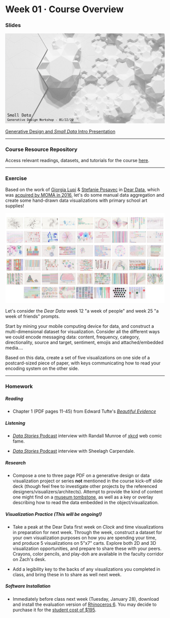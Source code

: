 # Week 01 · Course Overview

### Slides

![intro image](intro.png)

[Generative Design and *Small Data* Intro Presentation](small-data.pdf)

-----

### Course Resource Repository

Access relevant readings, datasets, and tutorials for the course [here](https://drive.google.com/drive/folders/1MFnHnPpG6v-mKBOOcnNrqlkPvNoJlrY-?usp=sharing). 

-----

### Exercise

Based on the work of [Giorgia Lupi](http://giorgialupi.com) & [Stefanie Posavec](http://www.stefanieposavec.com) in [Dear Data](http://www.dear-data.com/theproject), which was [acquired by MOMA in 2016](https://medium.com/@giorgialupi/dear-data-has-been-acquired-by-moma-but-this-isnt-what-we-are-most-excited-about-bdaa3376d9db), let's do some manual data aggregation and create some hand-drawn data visualizations with primary school art supplies!

![dear data](dd.jpg)

Let's consider the *Dear Data* week 12 "a week of people" and week 25 "a week of friends" prompts.

Start by mining your mobile computing device for data, and construct a multi-dimensional dataset for visualization. Consider all the different ways we could encode messaging data: content, frequency, category, directionality, source and target, sentiment, emojis and attached/embedded media....

Based on this data, create a set of five visualizations on one side of a postcard-sized piece of paper, with keys communicating how to read your encoding system on the other side. 

-----

### Homework

##### Reading

- Chapter 1 (PDF pages 11-45) from Edward Tufte's [*Beautiful Evidence*](https://drive.google.com/drive/folders/1MFnHnPpG6v-mKBOOcnNrqlkPvNoJlrY-?usp=sharing)

##### Listening 

- [*Data Stories* Podcast](https://datastori.es/149-xkcd-or-the-art-of-data-storytelling-with-web-cartoons/) interview with Randall Munroe of [xkcd](https://www.xkcd.com) web comic fame.

- [*Data Stories* Podcast](https://datastori.es/125-researching-the-boundaries-of-infovis-with-sheelagh-carpendale/) interview with Sheelagh Carpendale.

##### Research

- Compose a one to three page PDF on a generative design or data visualization project or series **not** mentioned in the course kick-off slide deck (though feel free to investigate other projects by the referenced designers/visualizers/architects). Attempt to provide the kind of content one might find on a [museum tombstone](https://en.wikipedia.org/wiki/Museum_label), as well as a key or overlay describing how to read the data embedded in the object/visualization.

##### Visualization Practice (This will be ongoing!)

- Take a peak at the Dear Data first week on *Clock* and time visualizations in preparation for next week. Through the week, construct a dataset for your own visualization purposes on how you are spending your time, and produce 5 visualizations on 5"x7" carts. Explore both 2D and 3D visualization opportunities, and prepare to share these with your peers. Crayons, color pencils, and play-doh are available in the faculty corridor on Zach's desk.

- Add a legibility key to the backs of any visualizations you completed in class, and bring these in to share as well next week.

##### Software Installation

- Immediately before class next week (Tuesday, January 28), download and install the evaluation version of [Rhinoceros 6](https://www.rhino3d.com/download). You may decide to purchase it for the [student cost of $195](https://www.rhino3d.com/sales/north-america/United_States).
